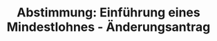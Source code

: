 ---
abstimmung:
  abstimmung: 1
  bundestagssitzung: 46
  datum: 3. Juli 2014
  legislaturperiode: 18
categories:
- Arbeit
- Soziales
data:
- title: Abstimmungsergebnis 20140703_1-data.pdf
  url: /res/abstimmungsliste/20140703_1-data.pdf
- title: Abstimmungsergebnis 20140703_1_xls-data.csv
  url: /res/abstimmungsliste/csv/20140703_1_xls-data.csv
documents:
- local: /res/abstimmungsdaten/018-046-01/1801558.pdf
  title: Drucksache 18/01558.pdf
  url: http://dip21.bundestag.de/dip21/btd/18/015/1801558.pdf
- local: /res/abstimmungsdaten/018-046-01/1802010.pdf
  title: Drucksache 18/02010.pdf
  url: http://dip21.bundestag.de/dip21/btd/18/020/1802010.pdf
- local: /res/abstimmungsdaten/018-046-01/1802019.pdf
  title: Drucksache 18/02019.pdf
  url: http://dip21.bundestag.de/dip21/btd/18/020/1802019.pdf
ergebnis:
  cdu/csu:
    enthaltung: 0
    gesamt: 311
    ja: 0
    nein: 294
    nichtabgegeben: 17
    ungueltig: 0
  die.linke:
    enthaltung: 0
    gesamt: 64
    ja: 59
    nein: 0
    nichtabgegeben: 5
    ungueltig: 0
  file: 20140703_1_xls-data.csv
  gruenen:
    enthaltung: 0
    gesamt: 63
    ja: 61
    nein: 0
    nichtabgegeben: 2
    ungueltig: 0
  spd:
    enthaltung: 0
    gesamt: 193
    ja: 0
    nein: 187
    nichtabgegeben: 6
    ungueltig: 0
layout: abstimmung
links:
- title: https://www.bundestag.de/parlament/plenum/abstimmung/abstimmung?id=292
  url: https://www.bundestag.de/parlament/plenum/abstimmung/abstimmung?id=292
- title: http://www.abgeordnetenwatch.de/flaechendeckender_mindestlohn_von_8_50_euro-1105-627.html
  url: http://www.abgeordnetenwatch.de/flaechendeckender_mindestlohn_von_8_50_euro-1105-627.html
preview: 'Deutscher Bundestag


  46. Sitzung des Deutschen Bundestages

  am Donnerstag, 3.Juli 2014

  Endgültiges Ergebnis der Namentlichen Abstimmung Nr. 1


  Änderungsantrag der Abgeordneten Jutta Krellmann, Klaus Ernst, Sabine Zimmermann

  (Zwickau), weiterer Abgeordneter und der Fraktion DIE LINKE.

  zu der zweiten Beratung des Gesetzentwurfs der Bundesregierung

  Entwurf eines Gesetzes zur Stärkung der Tarifautonomie (Tarifautonomiestärkungsgesetz)

  Drs.: 18/1558, 18/2010 (neu) und 18/2019


  Abgegebene Stimmen insgesamt:


  601

  30


  Nicht abgegebene Stimmen:

  Ja-Stimmen:


  120


  Nein-Stimmen:


  481


  Enthaltungen:


  0


  Ungültige:


  0


  Berlin, den 03.07.2014


  Beginn: 12:44

  Ende: 12:47

  '
tags:
- Gehalt
- Mindestlohn
- Tarif
- Arbeitnehmer
- Arbeitgeber
title: 'Abstimmung: Einführung eines Mindestlohnes - Änderungsantrag'
---